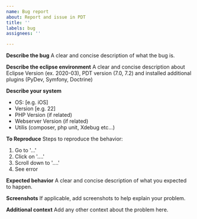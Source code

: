 ```yaml
---
name: Bug report
about: Report and issue in PDT
title: ''
labels: bug
assignees: ''

---
```


**Describe the bug**
A clear and concise description of what the bug is.

**Describe the eclipse environment**
A clear and concise description about Eclipse Version (ex. 2020-03), PDT version (7.0, 7.2) and installed additional plugins (PyDev, Symfony, Doctrine)

**Describe your system**
 - OS: [e.g. iOS]
 - Version [e.g. 22]
 - PHP Version (if related)
 - Webserver Version (if related)
 - Utilis (composer, php unit, Xdebug etc...)

**To Reproduce**
Steps to reproduce the behavior:
1. Go to '...'
2. Click on '....'
3. Scroll down to '....'
4. See error

**Expected behavior**
A clear and concise description of what you expected to happen.

**Screenshots**
If applicable, add screenshots to help explain your problem.

**Additional context**
Add any other context about the problem here.
